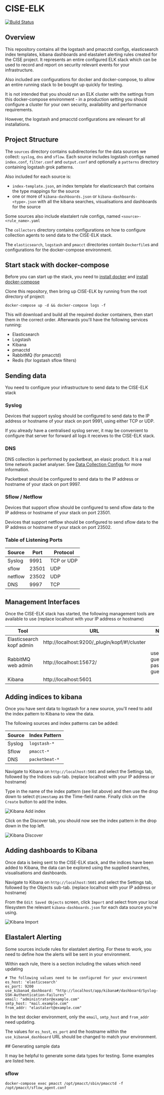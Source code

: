 # CISE-ELK

[![Build Status](https://travis-ci.org/sohonetlabs/cise-elk.svg?branch=master)](https://travis-ci.org/sohonetlabs/cise-elk)

## Overview

This repository contains all the logstash and pmacctd configs, elasticsearch index templates, kibana dashboards and elastalert alerting rules created for the CISE project. It represents an entire configured ELK stack which can be used to record and report on security relevant events for your infrastructure.

Also included are configurations for docker and docker-compose, to allow an entire running stack to be bought up quickly for testing.

It is not intended that you should run an ELK cluster with the settings from this docker-compose environment - in a production setting you should configure a cluster for your own security, availability and performance requirements.

However, the logstash and pmacctd configurations are relevant for all installations.

## Project Structure

The `sources` directory contains subdirectories for the data sources we collect: `syslog`, `dns` and `sflow`. Each source includes logstash configs named `index.conf`, `filter.conf` and `output.conf` and optionally a `patterns` directory containing logstash grok patterns.

Also included for each source is:

  - `index-template.json`, an index template for elasticsearch that contains the type mappings for the source
  - one or more of `kibana-dashboards.json` or `kibana-dashboards-<type>.json` with all the kibana searches, visualisations and dashboards for the source

Some sources also include elastalert rule configs, named `<source>-<rule_name>.yaml`

The `collectors` directory contains configurations on how to configure collection agents to send data to the CISE-ELK stack.

The `elasticsearch`, `logstash` and `pmacct` directories contain `Dockerfile`s and configurations for the docker-compose environment.

## Start stack with docker-compose

Before you can start up the stack, you need to [install docker](https://docs.docker.com/engine/installation/) and [install docker-compose](https://docs.docker.com/compose/install/)

Clone this repository, then bring up CISE-ELK by running from the root directory of project:

    docker-compose up -d && docker-compose logs -f

This will download and build all the required docker containers, then start them in the correct order. Afterwards you'll have the following services running:

- Elasticsearch
- Logstash
- Kibana
- pmacctd
- RabbitMQ (for pmacctd)
- Redis (for logstash sflow filters)

## Sending data

You need to configure your infrastructure to send data to the CISE-ELK stack

### Syslog

Devices that support syslog should be configured to send data to the IP address or hostname of your stack on port 9991, using either TCP or UDP.

If you already have a centralised syslog server, it may be convenient to configure that server for forward all logs it receives to the CISE-ELK stack.

### DNS

DNS collection is performed by packetbeat, an elasic product. It is a real time network packet analyser. See [Data Collection Configs](collection/README.md) for more information.

Packetbeat should be configured to send data to the IP address or hostname of your stack on port 9997.

### Sflow / Netflow

Devices that support sflow should be configured to send sflow data to the IP address or hostname of your stack on port 23501.

Devices that support netflow should be configured to send sflow data to the IP address or hostname of your stack on port 23502.

### Table of Listening Ports

Source | Port | Protocol
-------|------|---------
Syslog | 9991 | TCP or UDP
sflow  | 23501 | UDP
netflow  | 23502 | UDP
DNS    | 9997 | TCP


## Management Interfaces

Once the CISE-ELK stack has started, the following management tools are available to use (replace localhost with your IP address or hostname)

Tool|URL|Notes
----|---|-----
Elasticsearch kopf admin | http://localhost:9200/_plugin/kopf/#!/cluster |
RabbitMQ web admin | http://localhost:15672/ | user: guest, password: guest
Kibana | http://localhost:5601


## Adding indices to kibana

Once you have sent data to logstash for a new source, you'll need to add the index pattern to Kibana to view the data.

The following sources and index patterns can be added:

Source | Index Pattern
-------|--------------
Syslog | `logstash-*`
Sflow  | `pmacct-*`
DNS    | `packetbeat-*`

Navigate to Kibana on `http://localhost:5601` and select the Settings tab, followed by the Indices sub-tab. (replace localhost with your IP address or hostname)

Type in the name of the index pattern (see list above) and then use the drop down to select `@timestamp` as the Time-field name. Finally click on the `Create` button to add the index.

![Kibana Add index](./kibana-index.png)

Click on the Discover tab, you should now see the index pattern in the drop down in the top left.

![Kibana Discover](./kibana-discover.png)

## Adding dashboards to Kibana

Once data is being sent to the CISE-ELK stack, and the indices have been added to Kibana, the data can be explored using the supplied searches, visualisations and dashboards.

Navigate to Kibana on `http://localhost:5601` and select the Settings tab, followed by the Objects sub-tab. (replace localhost with your IP address or hostname)

From the `Edit Saved Objects` screen, click `Import` and select from your local filesystem the relevant `kibana-dashboards.json` for each data source you're using.

![Kibana Import](./kibana-import.png)

## Elastalert Alerting

Some sources include rules for elastalert alerting. For these to work, you need to define how the alerts will be sent in your environment.

Within each rule, there is a section including the values which need updating

    # The following values need to be configured for your environment
    es_host: 'elasticsearch'
    es_port: 9200
    use_kibana4_dashboard: "http://localhost/app/kibana#/dashboard/Syslog-SSH-Authentication-Failures"
    email: "administrator@example.com"
    smtp_host: "mail.example.com"
    from_addr: "elastalert@example.com"

In the test docker environment, only the `email`, `smtp_host` and `from_addr` need updating.

The values for `es_host`, `es_port` and the hostname within the `use_kibana4_dashboard` URL should be changed to match your environment.


## Generating sample data

It may be helpful to generate some data types for testing. Some examples are listed here.

### sflow

    docker-compose exec pmacct /opt/pmacct/sbin/pmacctd -f /opt/pmacct/sflow_agent.conf




